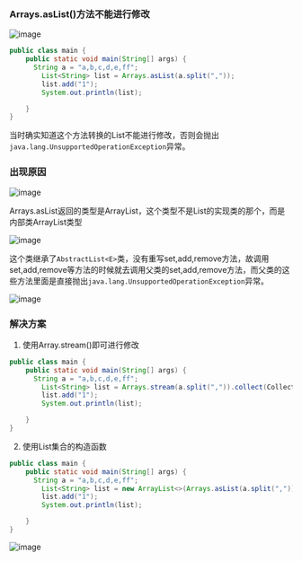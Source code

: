 ### Arrays.asList()方法不能进行修改
![image](https://github.com/tchstart/tchstart-note/assets/127310524/e8cf5b2f-c398-417a-b01e-a3d7efc136e5)

```java
public class main {
    public static void main(String[] args) {
      String a = "a,b,c,d,e,ff";
        List<String> list = Arrays.asList(a.split(","));
        list.add("1");
        System.out.println(list);

    }
}
```

当时确实知道这个方法转换的List不能进行修改，否则会抛出`java.lang.UnsupportedOperationException`异常。
### 出现原因

![image](https://github.com/tchstart/tchstart-note/assets/127310524/949f5a41-39c6-47a3-8d5c-1b57fc61309f)

Arrays.asList返回的类型是ArrayList，这个类型不是List的实现类的那个，而是内部类ArrayList类型

![image](https://github.com/tchstart/tchstart-note/assets/127310524/f2873204-6b67-40a0-899f-7833d3928b34)

这个类继承了`AbstractList<E>`类，没有重写set,add,remove方法，故调用set,add,remove等方法的时候就去调用父类的set,add,remove方法，而父类的这些方法里面是直接抛出`java.lang.UnsupportedOperationException`异常。

![image](https://github.com/tchstart/tchstart-note/assets/127310524/979d3370-0c11-4599-b38c-3c187e5de8d3)

### 解决方案
1. 使用Array.stream()即可进行修改
```java
public class main {
    public static void main(String[] args) {
      String a = "a,b,c,d,e,ff";
        List<String> list = Arrays.stream(a.split(",")).collect(Collectors.toList());
        list.add("1");
        System.out.println(list);

    }
}
```

2. 使用List集合的构造函数
```java
public class main {
    public static void main(String[] args) {
      String a = "a,b,c,d,e,ff";
        List<String> list = new ArrayList<>(Arrays.asList(a.split(",")));
        list.add("1");
        System.out.println(list);

    }
}
```
![image](https://github.com/tchstart/tchstart-note/assets/127310524/25221a77-bada-4cba-9492-b8139b8ea0fe)

